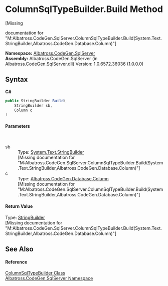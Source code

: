 # ColumnSqlTypeBuilder.Build Method 
 

\[Missing <summary> documentation for "M:Albatross.CodeGen.SqlServer.ColumnSqlTypeBuilder.Build(System.Text.StringBuilder,Albatross.CodeGen.Database.Column)"\]

**Namespace:**&nbsp;<a href="9727DDEC">Albatross.CodeGen.SqlServer</a><br />**Assembly:**&nbsp;Albatross.CodeGen.SqlServer (in Albatross.CodeGen.SqlServer.dll) Version: 1.0.6572.36036 (1.0.0.0)

## Syntax

**C#**<br />
``` C#
public StringBuilder Build(
	StringBuilder sb,
	Column c
)
```


#### Parameters
&nbsp;<dl><dt>sb</dt><dd>Type: <a href="http://msdn2.microsoft.com/en-us/library/y9sxk6fy" target="_blank">System.Text.StringBuilder</a><br />\[Missing <param name="sb"/> documentation for "M:Albatross.CodeGen.SqlServer.ColumnSqlTypeBuilder.Build(System.Text.StringBuilder,Albatross.CodeGen.Database.Column)"\]</dd><dt>c</dt><dd>Type: <a href="9459F463">Albatross.CodeGen.Database.Column</a><br />\[Missing <param name="c"/> documentation for "M:Albatross.CodeGen.SqlServer.ColumnSqlTypeBuilder.Build(System.Text.StringBuilder,Albatross.CodeGen.Database.Column)"\]</dd></dl>

#### Return Value
Type: <a href="http://msdn2.microsoft.com/en-us/library/y9sxk6fy" target="_blank">StringBuilder</a><br />\[Missing <returns> documentation for "M:Albatross.CodeGen.SqlServer.ColumnSqlTypeBuilder.Build(System.Text.StringBuilder,Albatross.CodeGen.Database.Column)"\]

## See Also


#### Reference
<a href="180F1684">ColumnSqlTypeBuilder Class</a><br /><a href="9727DDEC">Albatross.CodeGen.SqlServer Namespace</a><br />